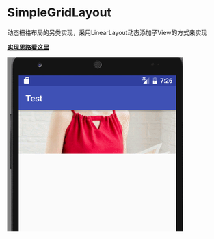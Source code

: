 # SimpleGridLayout

动态栅格布局的另类实现，采用LinearLayout动态添加子View的方式来实现

**[实现思路看这里](http://www.jianshu.com/p/ec9f1957f1d7)**

![](https://raw.githubusercontent.com/leandom/SimpleGridLayout/master/image/demo.gif)